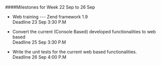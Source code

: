 
####Milestones for Week 22 Sep to 26 Sep

* Web training --- Zend framework 1.9     <br/>
       Deadline 23 Sep 3:30 P.M

* Convert the current (Console Based) developed functionalities to web based     <br/>
	   Deadline 25 Sep 3:30 P.M

* Write the unit tests for the current web based functionalities.     <br/>
       Deadline 26 Sep 4:00 P.M
